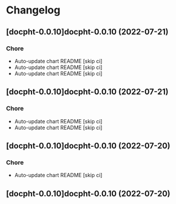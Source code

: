 # Changelog


## [docpht-0.0.10]docpht-0.0.10 (2022-07-21)

### Chore

- Auto-update chart README [skip ci]
- Auto-update chart README [skip ci]
- Auto-update chart README [skip ci]



## [docpht-0.0.10]docpht-0.0.10 (2022-07-21)

### Chore

- Auto-update chart README [skip ci]
- Auto-update chart README [skip ci]



## [docpht-0.0.10]docpht-0.0.10 (2022-07-20)

### Chore

- Auto-update chart README [skip ci]



## [docpht-0.0.10]docpht-0.0.10 (2022-07-20)
